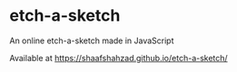 # etch-a-sketch
An online etch-a-sketch made in JavaScript

Available at https://shaafshahzad.github.io/etch-a-sketch/
